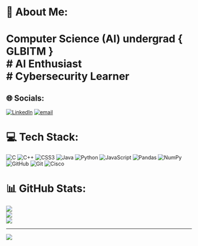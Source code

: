 # 💫 About Me:
# Computer Science (AI) undergrad { GLBITM }<br># AI Enthusiast <br># Cybersecurity Learner


## 🌐 Socials:
[![LinkedIn](https://img.shields.io/badge/LinkedIn-%230077B5.svg?logo=linkedin&logoColor=white)](https://linkedin.com/in/www.linkedin.com/in/anshu-kumar-871897298) [![email](https://img.shields.io/badge/Email-D14836?logo=gmail&logoColor=white)](mailto:kumaranshu6097@gmail.com) 

# 💻 Tech Stack:
![C](https://img.shields.io/badge/c-%2300599C.svg?style=for-the-badge&logo=c&logoColor=white) ![C++](https://img.shields.io/badge/c++-%2300599C.svg?style=for-the-badge&logo=c%2B%2B&logoColor=white) ![CSS3](https://img.shields.io/badge/css3-%231572B6.svg?style=for-the-badge&logo=css3&logoColor=white) ![Java](https://img.shields.io/badge/java-%23ED8B00.svg?style=for-the-badge&logo=openjdk&logoColor=white) ![Python](https://img.shields.io/badge/python-3670A0?style=for-the-badge&logo=python&logoColor=ffdd54) ![JavaScript](https://img.shields.io/badge/javascript-%23323330.svg?style=for-the-badge&logo=javascript&logoColor=%23F7DF1E) ![Pandas](https://img.shields.io/badge/pandas-%23150458.svg?style=for-the-badge&logo=pandas&logoColor=white) ![NumPy](https://img.shields.io/badge/numpy-%23013243.svg?style=for-the-badge&logo=numpy&logoColor=white) ![GitHub](https://img.shields.io/badge/github-%23121011.svg?style=for-the-badge&logo=github&logoColor=white) ![Git](https://img.shields.io/badge/git-%23F05033.svg?style=for-the-badge&logo=git&logoColor=white) ![Cisco](https://img.shields.io/badge/cisco-%23049fd9.svg?style=for-the-badge&logo=cisco&logoColor=black)
# 📊 GitHub Stats:
![](https://github-readme-stats.vercel.app/api?username=itskr-Anshu&theme=dark&hide_border=false&include_all_commits=false&count_private=false)<br/>
![](https://nirzak-streak-stats.vercel.app/?user=itskr-Anshu&theme=dark&hide_border=false)<br/>
![](https://github-readme-stats.vercel.app/api/top-langs/?username=itskr-Anshu&theme=dark&hide_border=false&include_all_commits=false&count_private=false&layout=compact)

---
[![](https://visitcount.itsvg.in/api?id=itskr-Anshu&icon=0&color=0)](https://visitcount.itsvg.in)

<!-- Proudly created with GPRM ( https://gprm.itsvg.in ) -->
